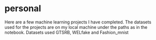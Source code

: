 # personal
Here are a few machine learning projects I have completed. 
The datasets used for the projects are on my local machine under the paths as in the notebook.
Datasets used GTSRB, WELfake and Fashion_mnist
